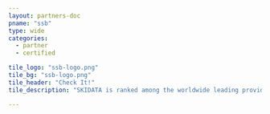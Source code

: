 ```yaml
---
layout: partners-doc
pname: "ssb"
type: wide
categories: 
  - partner
  - certified

tile_logo: "ssb-logo.png"
tile_bg: "ssb-logo.png"
tile_header: "Check It!"
tile_description: "SKIDATA is ranked among the worldwide leading providers of access solutions and visitor management. With a focus on supporting operators of stadiums and arenas, SKIDATA works with clients during the entire workflow of…"

---
```



